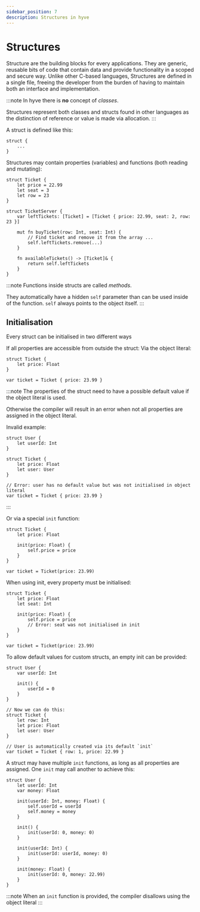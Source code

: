 ```yaml
---
sidebar_position: 7
description: Structures in hyve
---
```


# Structures

Structure are the building blocks for every applications. They are generic, reusable bits of code that contain data and provide functionality in a scoped and secure way.
Unlike other C-based languages, Structures are defined in a single file, freeing the developer from the burden of having to maintain both an interface and implementation.

:::note
In hyve there is **no** concept of *classes*.

Structures represent both classes and structs found in other languages as the distinction of reference or value is made via allocation.
:::

A struct is defined like this:

```hyve
struct {
    ...
}
```

Structures may contain properties (variables) and functions (both reading and mutating):

```hyve
struct Ticket {
    let price = 22.99
    let seat = 3
    let row = 23
}

struct TicketServer {
    var leftTickets: [Ticket] = [Ticket { price: 22.99, seat: 2, row: 23 }]

    mut fn buyTicket(row: Int, seat: Int) {
        // Find ticket and remove it from the array ...
        self.leftTickets.remove(...)
    }

    fn availableTickets() -> [Ticket]& {
        return self.leftTickets
    }
}
```

:::note
Functions inside structs are called *methods*.

They automatically have a hidden `self` parameter than can be used inside of the function. `self` always points to the object itself.
:::

## Initialisation

Every struct can be initialised in two different ways

If all properties are accessible from outside the struct: Via the object literal:

```hyve
struct Ticket {
    let price: Float
}

var ticket = Ticket { price: 23.99 }
```

:::note
The properties of the struct need to have a possible default value if the object literal is used.

Otherwise the compiler will result in an error when not all properties are assigned in the object literal.

Invalid example:

```hyve
struct User {
    let userId: Int
}

struct Ticket {
    let price: Float
    let user: User
}

// Error: user has no default value but was not initialised in object literal
var ticket = Ticket { price: 23.99 }
```

:::

Or via a special `init` function:

```hyve
struct Ticket {
    let price: Float

    init(price: Float) {
        self.price = price
    }
}

var ticket = Ticket(price: 23.99)
```

When using init, every property must be initialised:

```hyve
struct Ticket {
    let price: Float
    let seat: Int

    init(price: Float) {
        self.price = price
        // Error: seat was not initialised in init
    }
}

var ticket = Ticket(price: 23.99)
```

To allow default values for custom structs, an empty init can be provided:

```hyve
struct User {
    var userId: Int

    init() {
        userId = 0
    }
}

// Now we can do this:
struct Ticket {
    let row: Int
    let price: Float
    let user: User
}

// User is automatically created via its default `init`
var ticket = Ticket { row: 1, price: 22.99 }
```

A struct may have multiple `init` functions, as long as all properties are assigned. One `init` may call another to achieve this:

```hyve
struct User {
    let userId: Int
    var money: Float

    init(userId: Int, money: Float) {
        self.userId = userId
        self.money = money
    }

    init() {
        init(userId: 0, money: 0)
    }

    init(userId: Int) {
        init(userId: userId, money: 0)
    }

    init(money: Float) {
        init(userId: 0, money: 22.99)
    }
}
```

:::note
When an `init` function is provided, the compiler disallows using the object literal
:::
